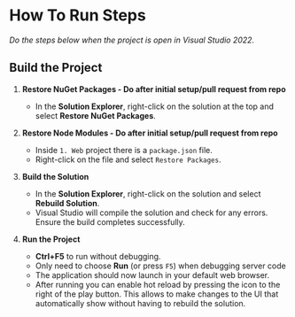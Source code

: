 # How To Run Steps

<em>Do the steps below when the project is open in Visual Studio 2022.</em>

## Build the Project

1. **Restore NuGet Packages - Do after initial setup/pull request from repo**

   - In the **Solution Explorer**, right-click on the solution at the top and select **Restore NuGet Packages**.

2. **Restore Node Modules - Do after initial setup/pull request from repo**

   - Inside `1. Web` project there is a `package.json` file.
   - Right-click on the file and select `Restore Packages`.

3. **Build the Solution**

   - In the **Solution Explorer**, right-click on the solution and select **Rebuild Solution**.
   - Visual Studio will compile the solution and check for any errors. Ensure the build completes successfully.

4. **Run the Project**

   - **Ctrl+F5** to run without debugging.
   - Only need to choose **Run** (or press `F5`) when debugging server code
   - The application should now launch in your default web browser.
   - After running you can enable hot reload by pressing the icon to the right of the play button. This allows to make changes to the UI that automatically show without having to rebuild the solution.